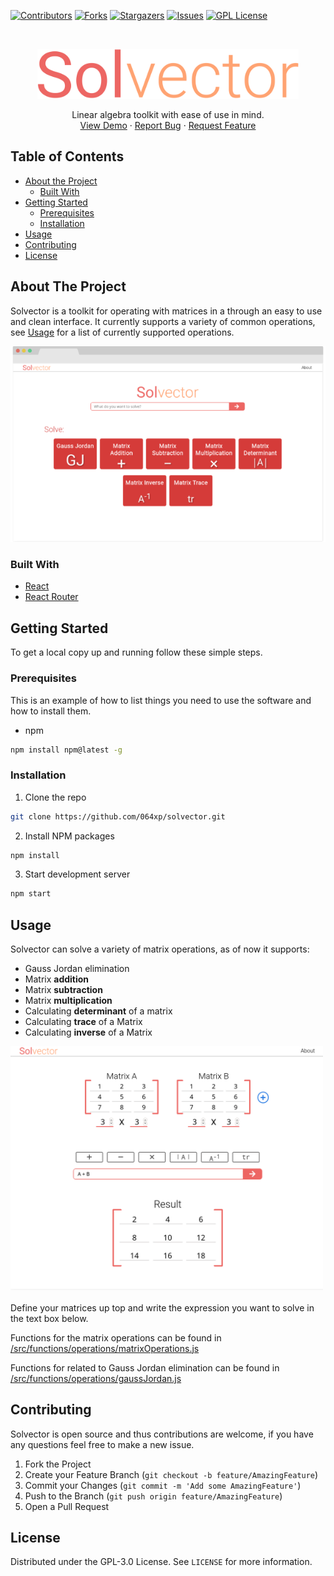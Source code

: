 [![Contributors][contributors-shield]][contributors-url]
[![Forks][forks-shield]][forks-url]
[![Stargazers][stars-shield]][stars-url]
[![Issues][issues-shield]][issues-url]
[![GPL License][license-shield]][license-url]

<br />
<p align="center">
  <a href="https://github.com/064xp/solvector">
    <img src="images/logo.svg" alt="Logo" height="80">
  </a>

  <p align="center">
    Linear algebra toolkit with ease of use in mind.
    <br />
    <a href="https://www.solvector.netlify.app">View Demo</a>
    ·
    <a href="https://github.com/064xp/solvector/issues">Report Bug</a>
    ·
    <a href="https://github.com/064xp/solvector/issues">Request Feature</a>
  </p>
</p>

<!-- TABLE OF CONTENTS -->

## Table of Contents

- [About the Project](#about-the-project)
  - [Built With](#built-with)
- [Getting Started](#getting-started)
  - [Prerequisites](#prerequisites)
  - [Installation](#installation)
- [Usage](#usage)
- [Contributing](#contributing)
- [License](#license)

<!-- ABOUT THE PROJECT -->

## About The Project

Solvector is a toolkit for operating with matrices in a through an easy to use and clean interface.
It currently supports a variety of common operations, see [Usage](#usage) for a list of currently supported operations.

[![Solvector Screen Shot][product-screenshot]](https://solvector.netlify.app)

### Built With

- [React](https://reactjs.org/)
- [React Router](https://reactrouter.com/)

<!-- GETTING STARTED -->

## Getting Started

To get a local copy up and running follow these simple steps.

### Prerequisites

This is an example of how to list things you need to use the software and how to install them.

- npm

```sh
npm install npm@latest -g
```

### Installation

1. Clone the repo

```sh
git clone https://github.com/064xp/solvector.git
```

2. Install NPM packages

```sh
npm install
```

3. Start development server

```sh
npm start
```

<!-- USAGE EXAMPLES -->

## Usage

Solvector can solve a variety of matrix operations, as of now it supports:

- Gauss Jordan elimination
- Matrix **addition**
- Matrix **subtraction**
- Matrix **multiplication**
- Calculating **determinant** of a matrix
- Calculating **trace** of a Matrix
- Calculating **inverse** of a Matrix

<img src="/images/operation1.png" alt="Solvector usage screenshot" width="500">
<br>
<br>
Define your matrices up top and write the expression you want to solve in the text box below.

Functions for the matrix operations can be found in [/src/functions/operations/matrixOperations.js](https://github.com/064xp/solvector/blob/master/src/functions/operations/matrixOperations.js)

Functions for related to Gauss Jordan elimination can be found in [/src/functions/operations/gaussJordan.js](https://github.com/064xp/solvector/blob/master/src/functions/operations/gaussJordan.js)

## Contributing

Solvector is open source and thus contributions are welcome, if you have any questions feel free to make a new issue.

1. Fork the Project
2. Create your Feature Branch (`git checkout -b feature/AmazingFeature`)
3. Commit your Changes (`git commit -m 'Add some AmazingFeature'`)
4. Push to the Branch (`git push origin feature/AmazingFeature`)
5. Open a Pull Request

<!-- LICENSE -->

## License

Distributed under the GPL-3.0 License. See `LICENSE` for more information.

<!-- MARKDOWN LINKS & IMAGES -->
<!-- https://www.markdownguide.org/basic-syntax/#reference-style-links -->

[contributors-shield]: https://img.shields.io/github/contributors/064xp/solvector.svg?style=flat-square
[contributors-url]: https://github.com/064xp/repo/graphs/contributors
[forks-shield]: https://img.shields.io/github/forks/064xp/solvector.svg?style=flat-square
[forks-url]: https://github.com/064xp/repo/network/members
[stars-shield]: https://img.shields.io/github/stars/064xp/solvector.svg?style=flat-square
[stars-url]: https://github.com/064xp/repo/stargazers
[issues-shield]: https://img.shields.io/github/issues/064xp/solvector.svg?style=flat-square
[issues-url]: https://github.com/064xp/repo/issues
[license-shield]: https://img.shields.io/github/license/064xp/solvector.svg?style=flat-square
[license-url]: https://github.com/064xp/repo/blob/master/LICENSE.txt
[linkedin-shield]: https://img.shields.io/badge/-LinkedIn-black.svg?style=flat-square&logo=linkedin&colorB=555
[product-screenshot]: images/screenshot1.png
